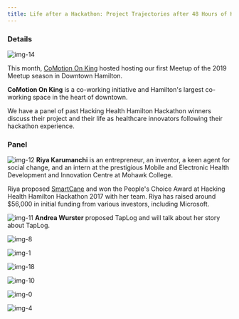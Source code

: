```yaml
---
title: Life after a Hackathon: Project Trajectories after 48 Hours of Hacking
---
```

### Details 

![img-14](/newsletter/img/meetup/2018nov/img-14.png "CoMotion")

This month, [CoMotion On King](http://www.comotiongroup.ca/comotion-on-king/) hosted hosting our first Meetup of the 2019 Meetup season in Downtown Hamilton.

**CoMotion On King** is a co-working initiative and Hamilton's largest co-working space in the heart of downtown.

We have a panel of past Hacking Health Hamilton Hackathon winners discuss their project and their life as healthcare innovators following their hackathon experience.


### Panel

![img-12](/newsletter/img/meetup/2018nov/img-12.png "CoMotion")
**Riya Karumanchi** is an entrepreneur, an inventor, a keen agent for social change, and an intern at the prestigious Mobile and Electronic Health Development and Innovation Centre at Mohawk College.

Riya proposed [SmartCane](http://mysmartcane.ca/) and won the People's Choice Award at Hacking Health Hamilton Hackathon 2017 with her team. Riya has raised around $56,000 in initial funding from various investors, including Microsoft.

![img-11](/newsletter/img/meetup/2018nov/img-11.png "CoMotion")
**Andrea Wurster** proposed TapLog and will talk about her story about TapLog.


![img-8](/newsletter/img/meetup/2018nov/img-8.png "CoMotion")

![img-1](/newsletter/img/meetup/2018nov/img-1.png "CoMotion")

![img-18](/newsletter/img/meetup/2018nov/img-18.png "CoMotion")

![img-10](/newsletter/img/meetup/2018nov/img-10.png "CoMotion")

![img-0](/newsletter/img/meetup/2018nov/img-0.png "CoMotion")

![img-4](/newsletter/img/meetup/2018nov/img-4.png "CoMotion")

